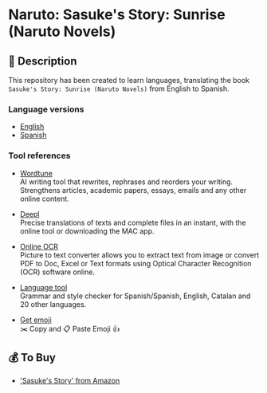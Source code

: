 # Naruto: Sasuke's Story: Sunrise (Naruto Novels)

## 🚀 Description

This repository has been created to learn languages, translating the book `Sasuke's Story: Sunrise (Naruto Novels)` from English to Spanish.

### Language versions

- [English](./book/en/en.md)
- [Spanish](./book/es/es.md)

### Tool references

- [Wordtune](https://www.wordtune.com/#rewrite-demo)  
AI writing tool that rewrites, rephrases and reorders your writing. Strengthens articles, academic papers, essays, emails and any other online content.

- [Deepl](https://www.deepl.com/es/translator)  
Precise translations of texts and complete files in an instant, with the online tool or downloading the MAC app.

- [Online OCR](https://www.onlineocr.net/)  
Picture to text converter allows you to extract text from image or convert PDF to Doc, Excel or Text formats
using Optical Character Recognition (OCR) software online.

- [Language tool](https://languagetool.org/es)  
Grammar and style checker for Spanish/Spanish, English, Catalan and 20 other languages.

- [Get emoji](https://getemoji.com/)  
✂️ Copy and 📋 Paste Emoji 👍 

## 💰 To Buy

- ['Sasuke's Story' from Amazon](https://leer.amazon.es/kp/embed?asin=B06WRSS8YN&preview=newtab&linkCode=kpe&ref_=cm_sw_r_kb_dp_84K3ZQNF2GAYXXTV21V0)
